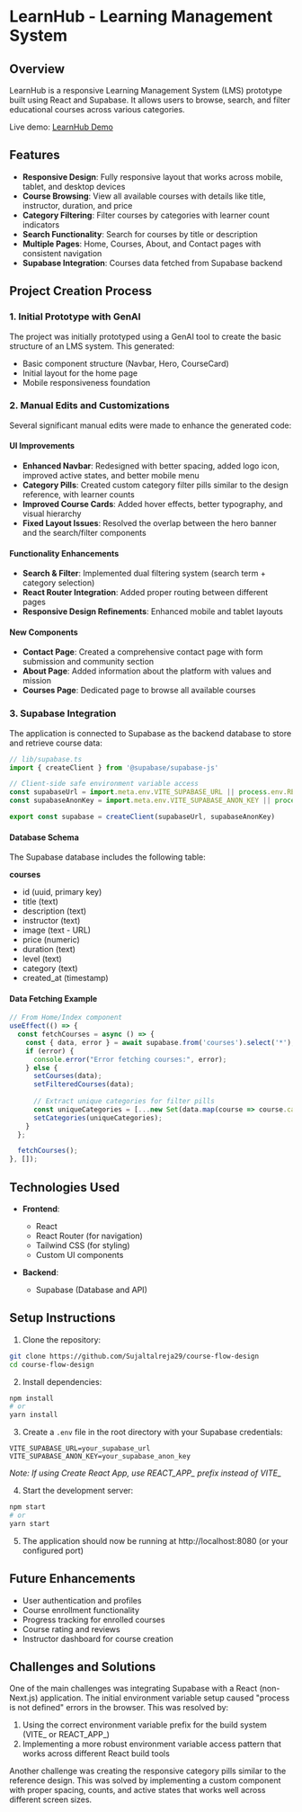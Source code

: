 # LearnHub - Learning Management System

## Overview

LearnHub is a responsive Learning Management System (LMS) prototype built using React and Supabase. It allows users to browse, search, and filter educational courses across various categories.

Live demo: [LearnHub Demo](https://your-deployment-url.vercel.app)
## Features

- **Responsive Design**: Fully responsive layout that works across mobile, tablet, and desktop devices
- **Course Browsing**: View all available courses with details like title, instructor, duration, and price
- **Category Filtering**: Filter courses by categories with learner count indicators
- **Search Functionality**: Search for courses by title or description
- **Multiple Pages**: Home, Courses, About, and Contact pages with consistent navigation
- **Supabase Integration**: Courses data fetched from Supabase backend

## Project Creation Process

### 1. Initial Prototype with GenAI

The project was initially prototyped using a GenAI tool to create the basic structure of an LMS system. This generated:
- Basic component structure (Navbar, Hero, CourseCard)
- Initial layout for the home page
- Mobile responsiveness foundation

### 2. Manual Edits and Customizations

Several significant manual edits were made to enhance the generated code:

#### UI Improvements
- **Enhanced Navbar**: Redesigned with better spacing, added logo icon, improved active states, and better mobile menu
- **Category Pills**: Created custom category filter pills similar to the design reference, with learner counts
- **Improved Course Cards**: Added hover effects, better typography, and visual hierarchy
- **Fixed Layout Issues**: Resolved the overlap between the hero banner and the search/filter components

#### Functionality Enhancements
- **Search & Filter**: Implemented dual filtering system (search term + category selection)
- **React Router Integration**: Added proper routing between different pages
- **Responsive Design Refinements**: Enhanced mobile and tablet layouts

#### New Components
- **Contact Page**: Created a comprehensive contact page with form submission and community section
- **About Page**: Added information about the platform with values and mission
- **Courses Page**: Dedicated page to browse all available courses

### 3. Supabase Integration

The application is connected to Supabase as the backend database to store and retrieve course data:

```javascript
// lib/supabase.ts
import { createClient } from '@supabase/supabase-js'

// Client-side safe environment variable access
const supabaseUrl = import.meta.env.VITE_SUPABASE_URL || process.env.REACT_APP_SUPABASE_URL || '';
const supabaseAnonKey = import.meta.env.VITE_SUPABASE_ANON_KEY || process.env.REACT_APP_SUPABASE_ANON_KEY || '';

export const supabase = createClient(supabaseUrl, supabaseAnonKey)
```

#### Database Schema

The Supabase database includes the following table:

**courses**
- id (uuid, primary key)
- title (text)
- description (text)
- instructor (text)
- image (text - URL)
- price (numeric)
- duration (text)
- level (text)
- category (text)
- created_at (timestamp)

#### Data Fetching Example

```javascript
// From Home/Index component
useEffect(() => {
  const fetchCourses = async () => {
    const { data, error } = await supabase.from('courses').select('*');
    if (error) {
      console.error("Error fetching courses:", error);
    } else {
      setCourses(data);
      setFilteredCourses(data);
      
      // Extract unique categories for filter pills
      const uniqueCategories = [...new Set(data.map(course => course.category))];
      setCategories(uniqueCategories);
    }
  };

  fetchCourses();
}, []);
```

## Technologies Used

- **Frontend**:
  - React
  - React Router (for navigation)
  - Tailwind CSS (for styling)
  - Custom UI components

- **Backend**:
  - Supabase (Database and API)

## Setup Instructions

1. Clone the repository:
```bash
git clone https://github.com/Sujaltalreja29/course-flow-design
cd course-flow-design
```

2. Install dependencies:
```bash
npm install
# or
yarn install
```

3. Create a `.env` file in the root directory with your Supabase credentials:
```
VITE_SUPABASE_URL=your_supabase_url
VITE_SUPABASE_ANON_KEY=your_supabase_anon_key
```
*Note: If using Create React App, use REACT_APP_ prefix instead of VITE_*

4. Start the development server:
```bash
npm start
# or
yarn start
```

5. The application should now be running at http://localhost:8080 (or your configured port)

## Future Enhancements

- User authentication and profiles
- Course enrollment functionality
- Progress tracking for enrolled courses
- Course rating and reviews
- Instructor dashboard for course creation

## Challenges and Solutions

One of the main challenges was integrating Supabase with a React (non-Next.js) application. The initial environment variable setup caused "process is not defined" errors in the browser. This was resolved by:

1. Using the correct environment variable prefix for the build system (VITE_ or REACT_APP_)
2. Implementing a more robust environment variable access pattern that works across different React build tools

Another challenge was creating the responsive category pills similar to the reference design. This was solved by implementing a custom component with proper spacing, counts, and active states that works well across different screen sizes.

